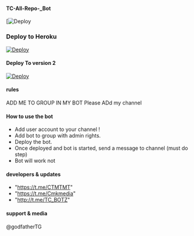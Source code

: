 #### TC-All-Repo-_Bot
[![Deploy](https://github.com/godfatherTG)

### Deploy to Heroku
[![Deploy](https://www.herokucdn.com/deploy/button.svg)](https://heroku.com/deploy?template=https://github.com/godfatherTG/TC-All-Repo-_Bot/pulls)
#### Deploy To version 2
[![Deploy](https://www.herokucdn.com/deploy/button.svg)](https://heroku.com/deploy?template=https://github.com/godfatherTG/TC-All-Repo-_Bot/pulls)

#### rules

ADD ME TO GROUP IN MY BOT
Please ADd my channel





#### How to use the bot
* Add user account to your channel !
* Add bot to group with admin rights.
* Deploy the bot.
* Once deployed and bot is started, send a message to channel (must do step)
* Bot will work not

#### developers & updates

* "https://t.me/CTMTMT"
* "https://t.me/Cmkmedia"
* "http://t.me/TC_BOTZ"
#### support & media

@godfatherTG
